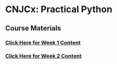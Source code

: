# CNJCx: Practical Python
## Course Materials

### [Click Here for Week 1 Content](week1_commandline)
### [Click Here for Week 2 Content](week2_tmux_vim)
